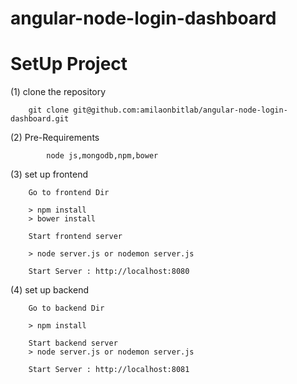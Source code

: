 # angular-node-login-dashboard

SetUp Project
==================================================================
(1)	clone the repository

		git clone git@github.com:amilaonbitlab/angular-node-login-dashboard.git

(2) Pre-Requirements

        	node js,mongodb,npm,bower

(3)	set up frontend 

		Go to frontend Dir 

        > npm install
        > bower install

        Start frontend server 

        > node server.js or nodemon server.js

        Start Server : http://localhost:8080

(4) set up backend 

		Go to backend Dir 

        > npm install        

        Start backend server 
        > node server.js or nodemon server.js

        Start Server : http://localhost:8081
